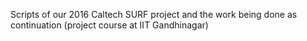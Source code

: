 Scripts of our 2016 Caltech SURF project and the work being done as continuation (project course at IIT Gandhinagar)
